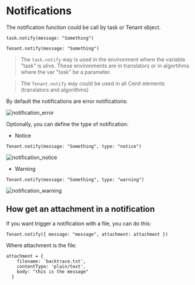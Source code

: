 # Notifications

The notification function could be call by task or Tenant object. 

`task.notify(message: "Something")`

`Tenant.notify(message: "Something")`

> The `task.notify` way is used in the environment where the variable "task" is alive. These environments are in translators or in algortihms where the var "task" be a parameter.

> The `Tenant.notify` way could be used in all Cenit elements (translators and algorithms)

By default the notifications are error notifications:

![notification_error](https://user-images.githubusercontent.com/30662690/63546640-403a3200-c4f8-11e9-9041-379de4c8dbf4.png)

Optionally, you can define the type of notification:

- Notice

`Tenant.notify(message: "Something", type: "notice")`

![notification_notice](https://user-images.githubusercontent.com/30662690/63546744-82fc0a00-c4f8-11e9-9e14-90dfecb75af1.png)

- Warning

`Tenant.notify(message: "Something", type: "warning")`

![notification_warning](https://user-images.githubusercontent.com/30662690/63546825-b0e14e80-c4f8-11e9-9269-4d3cfd117eaa.png)

## How get an attachment in a notification

If you want trigger a notification with a file, you can do this:

`Tenant.notify({ message: "message", attachment: attachment })
`

Where attachment is the file:

```
attachment = {
    filename: 'backtrace.txt',
    contentType: 'plain/text',
    body: "this is the message"
  }
```